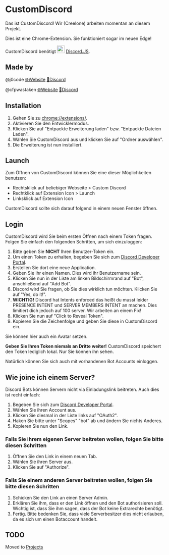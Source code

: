 # CustomDiscord

Das ist CustomDiscord! Wir (Creelone) arbeiten momentan an diesem Projekt.

Dies ist eine Chrome-Extension.
Sie funktioniert sogar im neuen Edge!

CustomDiscord benötigt <img src="https://discord.js.org/favicon.ico" alt="" width="24"/> [Discord.JS](https://github.com/discordjs/discord.js/tree/webpack).

## Made by

@j0code [🌐Website](https://cohalejoja.selfhost.eu) [💬Discord](https://www.discord.gg/UHY559S)

@cfpwastaken [🌐Website](https://cfp.gotdns.ch) [💬Discord](https://www.discord.gg/w9B9bqJ)

## Installation

1. Gehen Sie zu [chrome://extensions/](chrome://extensions/).
2. Aktivieren Sie den Entwicklermodus.
3. Klicken Sie auf "Entpackte Erweiterung laden" bzw. "Entpackte Dateien Laden".
4. Wählen Sie CustomDiscord aus und klicken Sie auf "Ordner auswählen".
5. Die Erweiterung ist nun installiert.

## Launch

Zum Öffnen von CustomDiscord können Sie eine dieser Möglichkeiten benutzen:

* Rechtsklick auf beliebiger Webseite > Custom Discord
* Rechtklick auf Extension Icon > Launch
* Linksklick auf Extension Icon

CustomDiscord sollte sich darauf folgend in einem neuen Fenster öffnen.

## Login

CustomDiscord wird Sie beim ersten Öffnen nach einem Token fragen.
Folgen Sie einfach den folgenden Schritten, um sich einzuloggen:

1. Bitte geben Sie **NICHT** Ihren Benutzer-Token ein.
2. Um einen Token zu erhalten, begeben Sie sich zum [Discord Developer Portal](https://discord.com/developers/applications).
3. Erstellen Sie dort eine neue Application.
4. Geben Sie Ihr einen Namen. Dies wird ihr Benutzername sein.
5. Klicken Sie nun in der Liste am linken Bildschirmrand auf "Bot", anschließend auf "Add Bot".
6. Discord wird Sie fragen, ob Sie dies wirklich tun möchten. Klicken Sie auf "Yes, do it!".
7. **WICHTIG!** Discord hat Intents enforced das heißt du musst leider PRESENCE INTENT und SERVER MEMBERS INTENT an machen. Dies limitiert dich jedoch auf 100 server. Wir arbeiten an einem Fix!
8. Klicken Sie nun auf "Click to Reveal Token".
9. Kopieren Sie die Zeichenfolge und geben Sie diese in CustomDiscord ein.

Sie können hier auch ein Avatar setzen.

**Geben Sie Ihren Token niemals an Dritte weiter!**
CustomDiscord speichert den Token lediglich lokal. Nur Sie können ihn sehen.

Natürlich können Sie sich auch mit vorhandenen Bot Accounts einloggen.

## Wie joine ich einem Server?

Discord Bots können Servern nicht via Einladungslink beitreten.
Auch dies ist recht einfach:

1. Begeben Sie sich zum [Discord Developer Portal](https://discord.com/developers/applications).
2. Wählen Sie ihren Account aus.
3. Klicken Sie diesmal in der Liste links auf "OAuth2".
4. Haken Sie bitte unter "Scopes" "bot" ab und ändern Sie nichts Anderes.
5. Kopieren Sie nun den Link.

### Falls Sie ihrem eigenen Server beitreten wollen, folgen Sie bitte diesen Schritten

1. Öffnen Sie den Link in einem neuen Tab.
2. Wählen Sie ihren Server aus.
3. Klicken Sie auf "Authorize".

### Falls Sie einem anderen Server beitreten wollen, folgen Sie bitte diesen Schritten

1. Schicken Sie den Link an einen Server Admin.
2. Erklären Sie ihm, dass er den Link öffnen und den Bot authorisieren soll.
   Wichtig ist, dass Sie ihm sagen, dass der Bot keine Extrarechte benötigt.
3. Fertig.
Bitte bedenken Sie, dass viele Serverbesitzer dies nicht erlauben, da es sich um einen Botaccount handelt.

## TODO

Moved to [Projects](https://github.com/creelonestudios/customdiscord/projects)
